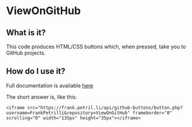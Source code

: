 ViewOnGitHub
============

What is it?
-----------

This code produces HTML/CSS buttons which, when pressed, take you to GitHub projects.

How do I use it?
----------------

Full documentation is available [here](https://frank.petril.li/api/github-buttons/)

The short answer is, like this:
```
<iframe src="https://frank.petril.li/api/github-buttons/button.php?username=FrankPetrilli&repository=ViewOnGitHub" frameborder="0" scrolling="0" width="135px" height="35px"></iframe> 
```
